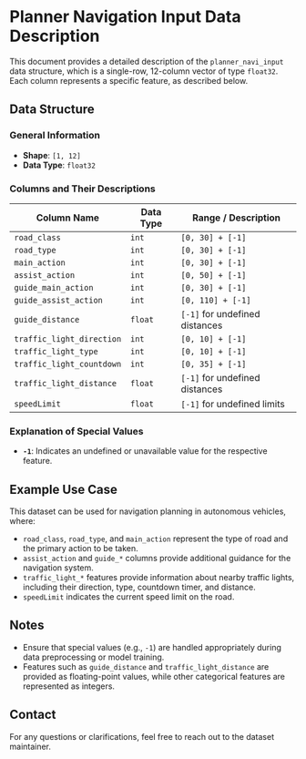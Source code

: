 # Planner Navigation Input Data Description

This document provides a detailed description of the `planner_navi_input` data structure, which is a single-row, 12-column vector of type `float32`. Each column represents a specific feature, as described below.

## Data Structure

### General Information
- **Shape**: `[1, 12]`
- **Data Type**: `float32`

### Columns and Their Descriptions

| Column Name              | Data Type      | Range / Description                  |
|--------------------------|----------------|---------------------------------------|
| `road_class`             | `int`          | `[0, 30] + [-1]`                     |
| `road_type`              | `int`          | `[0, 30] + [-1]`                     |
| `main_action`            | `int`          | `[0, 30] + [-1]`                     |
| `assist_action`          | `int`          | `[0, 50] + [-1]`                     |
| `guide_main_action`      | `int`          | `[0, 30] + [-1]`                     |
| `guide_assist_action`    | `int`          | `[0, 110] + [-1]`                    |
| `guide_distance`         | `float`        | `[-1]` for undefined distances       |
| `traffic_light_direction`| `int`          | `[0, 10] + [-1]`                     |
| `traffic_light_type`     | `int`          | `[0, 10] + [-1]`                     |
| `traffic_light_countdown`| `int`          | `[0, 35] + [-1]`                     |
| `traffic_light_distance` | `float`        | `[-1]` for undefined distances       |
| `speedLimit`             | `float`        | `[-1]` for undefined limits          |

### Explanation of Special Values
- **`-1`**: Indicates an undefined or unavailable value for the respective feature.

## Example Use Case
This dataset can be used for navigation planning in autonomous vehicles, where:
- `road_class`, `road_type`, and `main_action` represent the type of road and the primary action to be taken.
- `assist_action` and `guide_*` columns provide additional guidance for the navigation system.
- `traffic_light_*` features provide information about nearby traffic lights, including their direction, type, countdown timer, and distance.
- `speedLimit` indicates the current speed limit on the road.

## Notes
- Ensure that special values (e.g., `-1`) are handled appropriately during data preprocessing or model training.
- Features such as `guide_distance` and `traffic_light_distance` are provided as floating-point values, while other categorical features are represented as integers.

## Contact
For any questions or clarifications, feel free to reach out to the dataset maintainer.
